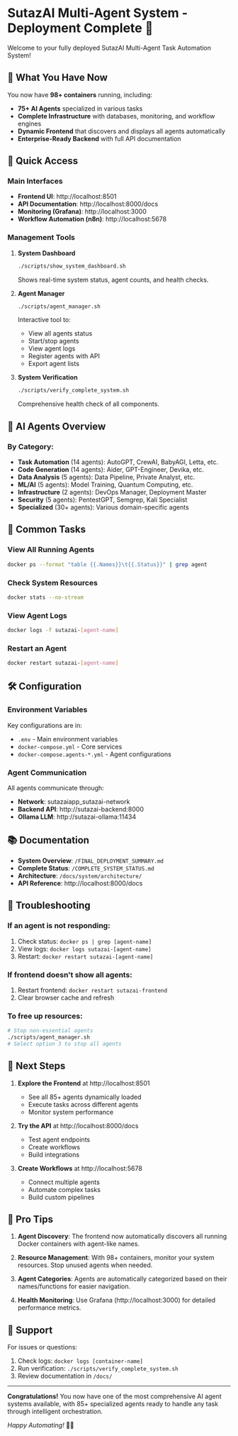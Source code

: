 # SutazAI Multi-Agent System - Deployment Complete 🚀

Welcome to your fully deployed SutazAI Multi-Agent Task Automation System!

## 🎉 What You Have Now

You now have **98+ containers** running, including:
- **75+ AI Agents** specialized in various tasks
- **Complete Infrastructure** with databases, monitoring, and workflow engines
- **Dynamic Frontend** that discovers and displays all agents automatically
- **Enterprise-Ready Backend** with full API documentation

## 🚀 Quick Access

### Main Interfaces
- **Frontend UI**: http://localhost:8501
- **API Documentation**: http://localhost:8000/docs
- **Monitoring (Grafana)**: http://localhost:3000
- **Workflow Automation (n8n)**: http://localhost:5678

### Management Tools

1. **System Dashboard**
   ```bash
   ./scripts/show_system_dashboard.sh
   ```
   Shows real-time system status, agent counts, and health checks.

2. **Agent Manager**
   ```bash
   ./scripts/agent_manager.sh
   ```
   Interactive tool to:
   - View all agents status
   - Start/stop agents
   - View agent logs
   - Register agents with API
   - Export agent lists

3. **System Verification**
   ```bash
   ./scripts/verify_complete_system.sh
   ```
   Comprehensive health check of all components.

## 🤖 AI Agents Overview

### By Category:
- **Task Automation** (14 agents): AutoGPT, CrewAI, BabyAGI, Letta, etc.
- **Code Generation** (14 agents): Aider, GPT-Engineer, Devika, etc.
- **Data Analysis** (5 agents): Data Pipeline, Private Analyst, etc.
- **ML/AI** (5 agents): Model Training, Quantum Computing, etc.
- **Infrastructure** (2 agents): DevOps Manager, Deployment Master
- **Security** (5 agents): PentestGPT, Semgrep, Kali Specialist
- **Specialized** (30+ agents): Various domain-specific agents

## 📝 Common Tasks

### View All Running Agents
```bash
docker ps --format "table {{.Names}}\t{{.Status}}" | grep agent
```

### Check System Resources
```bash
docker stats --no-stream
```

### View Agent Logs
```bash
docker logs -f sutazai-[agent-name]
```

### Restart an Agent
```bash
docker restart sutazai-[agent-name]
```

## 🛠️ Configuration

### Environment Variables
Key configurations are in:
- `.env` - Main environment variables
- `docker-compose.yml` - Core services
- `docker-compose.agents-*.yml` - Agent configurations

### Agent Communication
All agents communicate through:
- **Network**: sutazaiapp_sutazai-network
- **Backend API**: http://sutazai-backend:8000
- **Ollama LLM**: http://sutazai-ollama:11434

## 📚 Documentation

- **System Overview**: `/FINAL_DEPLOYMENT_SUMMARY.md`
- **Complete Status**: `/COMPLETE_SYSTEM_STATUS.md`
- **Architecture**: `/docs/system/architecture/`
- **API Reference**: http://localhost:8000/docs

## 🔧 Troubleshooting

### If an agent is not responding:
1. Check status: `docker ps | grep [agent-name]`
2. View logs: `docker logs sutazai-[agent-name]`
3. Restart: `docker restart sutazai-[agent-name]`

### If frontend doesn't show all agents:
1. Restart frontend: `docker restart sutazai-frontend`
2. Clear browser cache and refresh

### To free up resources:
```bash
# Stop non-essential agents
./scripts/agent_manager.sh
# Select option 3 to stop all agents
```

## 🚀 Next Steps

1. **Explore the Frontend** at http://localhost:8501
   - See all 85+ agents dynamically loaded
   - Execute tasks across different agents
   - Monitor system performance

2. **Try the API** at http://localhost:8000/docs
   - Test agent endpoints
   - Create workflows
   - Build integrations

3. **Create Workflows** at http://localhost:5678
   - Connect multiple agents
   - Automate complex tasks
   - Build custom pipelines

## 🎯 Pro Tips

1. **Agent Discovery**: The frontend now automatically discovers all running Docker containers with agent-like names.

2. **Resource Management**: With 98+ containers, monitor your system resources. Stop unused agents when needed.

3. **Agent Categories**: Agents are automatically categorized based on their names/functions for easier navigation.

4. **Health Monitoring**: Use Grafana (http://localhost:3000) for detailed performance metrics.

## 🙏 Support

For issues or questions:
1. Check logs: `docker logs [container-name]`
2. Run verification: `./scripts/verify_complete_system.sh`
3. Review documentation in `/docs/`

---

**Congratulations!** You now have one of the most comprehensive AI agent systems available, with 85+ specialized agents ready to handle any task through intelligent orchestration.

*Happy Automating!* 🤖✨